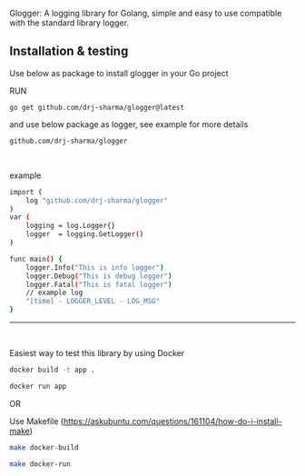 Glogger: A logging library for Golang, simple and easy to use compatible with the standard library logger.


## Installation & testing

Use below as package to install glogger in your Go project

RUN
```
go get github.com/drj-sharma/glogger@latest
```

and use below package as logger, see example for more details
```
github.com/drj-sharma/glogger
```
&nbsp;

example

```bash
import (
	log "github.com/drj-sharma/glogger"
)
var (
	logging = log.Logger{}
	logger  = logging.GetLogger()
)

func main() {
    logger.Info("This is info logger")
    logger.Debug("This is debug logger")
    logger.Fatal("This is fatal logger")
    // example log
    "[time] - LOGGER_LEVEL - LOG_MSG"
}
```

---
&nbsp;

Easiest way to test this library by using Docker

```bash
docker build -t app .

docker run app
```

OR

Use Makefile (https://askubuntu.com/questions/161104/how-do-i-install-make)

``` bash
make docker-build

make docker-run
    
